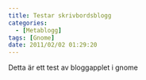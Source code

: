 ```yaml
---
title: Testar skrivbordsblogg
categories:
  - [Metablogg]
tags: [Gnome]
date: 2011/02/02 01:29:20
---
```

Detta är ett test av bloggapplet i gnome
